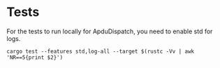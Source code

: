 # Tests

For the tests to run locally for ApduDispatch, you need to enable std for logs.

```
cargo test --features std,log-all --target $(rustc -Vv | awk 'NR==5{print $2}')
```
